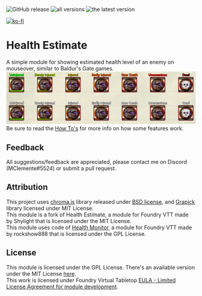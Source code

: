 ![GitHub release](https://img.shields.io/github/release-date/mclemente/healthEstimate)
![all versions](https://img.shields.io/github/downloads/mclemente/healthEstimate/total)
![the latest version](https://img.shields.io/github/downloads/mclemente/healthEstimate/latest/total)

[![ko-fi](https://img.shields.io/badge/ko--fi-Support%20Me-red?style=flat-square&logo=ko-fi)](https://ko-fi.com/mclemente)

# Health Estimate
A simple module for showing estimated health level of an enemy on mouseover, similar to Baldur's Gate games.  
![example](example.png)  
Be sure to read the [How To's](https://github.com/mclemente/healthEstimate/wiki/How-To's) for more info on how some features work.

## Feedback
All suggestions/feedback are appreciated, please contact me on Discord (MClemente#5524) or submit a pull request.

## Attribution
This project uses [chroma.js](https://github.com/gka/chroma.js) library released under [BSD license](http://opensource.org/licenses/BSD-3-Clause), and [Grapick](https://www.npmjs.com/package/grapick) library licensed under MIT License.  
This module is a fork of Health Estimate, a module for Foundry VTT made by Shylight that is licensed under the MIT License.  
This module uses code of [Health Monitor](https://github.com/rockshow888/health-monitor), a module for Foundry VTT made by rockshow888 that is licensed under the GPL License.

## License
This module is licensed under the GPL License. There's an available version under the MIT License [here](https://github.com/mclemente/healthEstimate/tree/MIT-License).  
This work is licensed under Foundry Virtual Tabletop [EULA - Limited License Agreement for module development](https://foundryvtt.com/article/license/).
